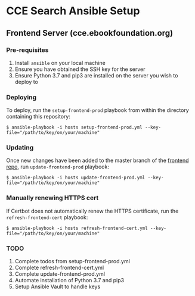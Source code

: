 # CCE Search Ansible Setup

## Frontend Server (cce.ebookfoundation.org)

### Pre-requisites
1. Install `ansible` on your local machine
2. Ensure you have obtained the SSH key for the server 
3. Ensure Python 3.7 and pip3 are installed on the server you wish to deploy to

### Deploying
To deploy, run the `setup-frontend-prod` playbook from within the directory containing this repository:
```
$ ansible-playbook -i hosts setup-frontend-prod.yml --key-file="/path/to/key/on/your/machine"
```  

### Updating
Once new changes have been added to the master branch of the [frontend repo](https://github.com/EbookFoundation/cce-search-prototype), run `update-frontend-prod` playbook:
```
$ ansible-playbook -i hosts update-frontend-prod.yml --key-file="/path/to/key/on/your/machine"
```

### Manually renewing HTTPS cert
If Certbot does not automatically renew the HTTPS certificate, run the `refresh-frontend-cert` playbook:
```
$ ansible-playbook -i hosts refresh-frontend-cert.yml --key-file="/path/to/key/on/your/machine"
```

### TODO
1. Complete todos from setup-frontend-prod.yml
2. Complete refresh-frontend-cert.yml
3. Complete update-frontend-prod.yml
4. Automate installation of Python 3.7 and pip3
5. Setup Ansible Vault to handle keys
